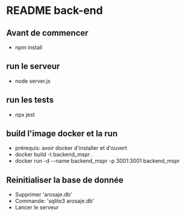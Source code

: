 # README back-end

## Avant de commencer
 - npm install

## run le serveur
 - node server.js

## run les tests
 - npx jest

## build l'image docker et la run
 - prérequis: avoir docker d'installer et d'ouvert
 - docker build -t backend_mspr .
 - docker run -d --name backend_mspr -p 3001:3001 backend_mspr

## Reinitialiser la base de donnée
- Supprimer 'arosaje.db'
- Commande: 'sqlite3 arosaje.db'
- Lancer le serveur